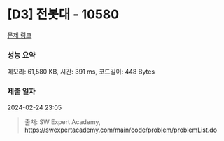 # [D3] 전봇대 - 10580 

[문제 링크](https://swexpertacademy.com/main/code/problem/problemDetail.do?contestProbId=AXO8QBw6Qu4DFAXS) 

### 성능 요약

메모리: 61,580 KB, 시간: 391 ms, 코드길이: 448 Bytes

### 제출 일자

2024-02-24 23:05



> 출처: SW Expert Academy, https://swexpertacademy.com/main/code/problem/problemList.do